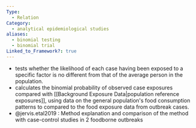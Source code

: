 ```yaml
---
Type:
  - Relation
Category:
  - analytical epidemiological studies
aliases:
  - binomial testing
  - binomial trial
Linked_to_Framework?: true
---
```

- tests whether the likelihood of each case having been exposed to a specific factor is no different from that of the average person in the population. 
- calculates the binomial probability of observed case exposures compared with [[Background Exposure Data|population reference exposures]], using data on the general population's food consumption patterns to compared to the food exposure data from outbreak cases.
 - @jervis.etal2019 :  Method explanation and comparison of the method with case-control studies in 2 foodborne outbreaks



